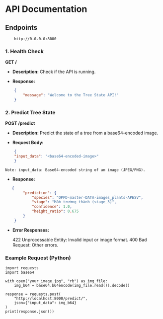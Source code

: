 # API Documentation

## Endpoints
```
    http://0.0.0.0:8000 
```

### 1. Health Check

**GET /**

- **Description:** Check if the API is running.

- **Response:**
```json
    {
        "message": "Welcome to the Tree State API!"
    }
```

### 2. Predict Tree State

**POST /predict**

- **Description:** Predict the state of a tree from a base64-encoded image.

- **Request Body:**

```json
    {
    "input_data": "<base64-encoded-image>"
    }
```
    Note: input_data: Base64-encoded string of an image (JPEG/PNG).


- **Response:**
```json
   {
        "prediction": {
            "species": "OPPD-master-DATA-images_plants-APESV",
            "stage": "Mầm trưởng thành (stage_3)",
            "confidence": 1.0,
            "height_ratio": 0.675
        }
    }
```

- **Error Responses:**

    422 Unprocessable Entity: Invalid input or image format.
    400 Bad Request: Other errors.

### Example Request (Python)
```
import requests
import base64

with open("your_image.jpg", "rb") as img_file:
    img_b64 = base64.b64encode(img_file.read()).decode()

response = requests.post(
    "http://localhost:8000/predict/",
    json={"input_data": img_b64}
)
print(response.json())
```
